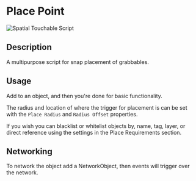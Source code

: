 # Place Point

![Spatial Touchable Script](./img/placePointScript.png)

## Description
A multipurpose script for snap placement of grabbables. 

## Usage
Add to an object, and then you're done for basic functionality.

The radius and location of where the trigger for placement is can be set with the `Place Radius` and `Radius Offset` properties.

If you wish you can blacklist or whitelist objects by, name, tag, layer, or direct reference using the settings in the Place Requirements section.

## Networking
To network the object add a NetworkObject, then events will trigger over the network.
